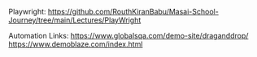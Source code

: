 Playwright:
https://github.com/RouthKiranBabu/Masai-School-Journey/tree/main/Lectures/PlayWright


Automation Links:
https://www.globalsqa.com/demo-site/draganddrop/
https://www.demoblaze.com/index.html